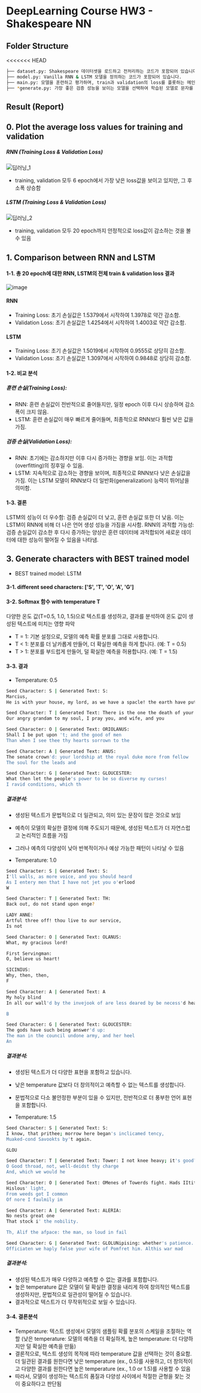 # DeepLearning Course HW3 - Shakespeare NN

## Folder Structure
<<<<<<< HEAD
```bash
├── dataset.py: Shakespeare 데이터셋을 로드하고 전처리하는 코드가 포함되어 있습니다.
├── model.py: Vanilla RNN & LSTM 모델을 정의하는 코드가 포함되어 있습니다.
├── main.py: 모델을 훈련하고 평가하며, train과 validation의 loss를 플롯하는 메인 코드가 포함되어 있습니다.
├── *generate.py: 가장 좋은 검증 성능을 보이는 모델을 선택하여 학습된 모델로 문자를 생성합니다. 
```

## Result (Report)
## 0. Plot the average loss values for training and validation
##### RNN (Training Loss & Validation Loss)
![딥러닝_1](https://github.com/YewonMin/DeepLearning_Character-Level-Language-Models/assets/108216502/8ab9aa10-df33-44d2-a44c-c6f5e24cb224)
* training, validation 모두 6 epoch에서 가장 낮은 loss값을 보이고 있지만, 그 후 소폭 상승함
##### LSTM (Training Loss & Validation Loss)
![딥러닝_2](https://github.com/YewonMin/DeepLearning_Character-Level-Language-Models/assets/108216502/cd8e44ec-aea2-4a53-aa9a-303de7897576)
* training, validation 모두 20 epoch까지 안정적으로 loss값이 감소하는 것을 볼 수 있음

## 1. Comparison between RNN and LSTM
#### 1-1. 총 20 epoch에 대한 RNN, LSTM의 전체 train & validation loss 결과
![image](https://github.com/YewonMin/DeepLearning_Character-Level-Language-Models/assets/108216502/4ab95fef-8b51-43dc-b8c4-d4136db63fd8)
#### RNN
- Training Loss: 초기 손실값은 1.5379에서 시작하여 1.3978로 약간 감소함.
- Validation Loss: 초기 손실값은 1.4254에서 시작하여 1.4003로 약간 감소함.
#### LSTM
- Training Loss: 초기 손실값은 1.5019에서 시작하여 0.9555로 상당히 감소함.
- Validation Loss: 초기 손실값은 1.3097에서 시작하여 0.9848로 상당히 감소함.

#### 1-2. 비교 분석
##### 훈련 손실(Training Loss):
- RNN: 훈련 손실값이 전반적으로 줄어들지만, 일정 epoch 이후 다시 상승하며 감소폭이 크지 않음.
- LSTM: 훈련 손실값이 매우 빠르게 줄어들며, 최종적으로 RNN보다 훨씬 낮은 값을 가짐.

##### 검증 손실(Validation Loss):
- RNN: 초기에는 감소하지만 이후 다시 증가하는 경향을 보임. 이는 과적합(overfitting)의 징후일 수 있음.
- LSTM: 지속적으로 감소하는 경향을 보이며, 최종적으로 RNN보다 낮은 손실값을 가짐. 이는 LSTM 모델이 RNN보다 더 일반화(generalization) 능력이 뛰어남을 의미함.

#### 1-3. 결론
LSTM의 성능이 더 우수함: 검증 손실값이 더 낮고, 훈련 손실값 또한 더 낮음. 이는 LSTM이 RNN에 비해 더 나은 언어 생성 성능을 가짐을 시사함.
RNN의 과적합 가능성: 검증 손실값이 감소한 후 다시 증가하는 양상은 훈련 데이터에 과적합되어 새로운 데이터에 대한 성능이 떨어질 수 있음을 나타냄.

## 3. Generate characters with BEST trained model
* BEST trained model: LSTM
#### 3-1. different seed characters: ['S', 'T', 'O', 'A', 'G']
#### 3-2. Softmax 함수 with temperature T
다양한 온도 값(T=0.5, 1.0, 1.5)으로 텍스트를 생성하고, 결과를 분석하여 온도 값이 생성된 텍스트에 미치는 영향 파악
* T = 1: 기본 설정으로, 모델의 예측 확률 분포를 그대로 사용합니다.
* T < 1: 분포를 더 날카롭게 만들어, 더 확실한 예측을 하게 합니다. (예: T = 0.5)
* T > 1: 분포를 부드럽게 만들어, 덜 확실한 예측을 허용합니다. (예: T = 1.5)
#### 3-3. 결과
* Temperature: 0.5
```bash
Seed Character: S | Generated Text: S:
Marcius,
He is with your house, my lord, as we have a spacle! the earth have put unto the whole st
```
```bash
Seed Character: T | Generated Text: There is the one the death of your swords
Our angry grandam to my soul, I pray you, and wife, and you
```
```bash
Seed Character: O | Generated Text: ORIOLANUS:
Shall I be put upon 't; and the good of men
Than when I see thee thy hearts sorrown to the
```
```bash
Seed Character: A | Generated Text: ANUS:
The senate crown'd: your lordship at the royal duke more from fellow
The soul for the leads and
```
```bash
Seed Character: G | Generated Text: GLOUCESTER:
What then let the people's power to be so diverse my curses!
I ravid conditions, which th
```
##### 결과분석:
* 생성된 텍스트가 문법적으로 더 일관되고, 의미 있는 문장이 많은 것으로 보임
* 예측이 모델의 확실한 결정에 의해 주도되기 때문에, 생성된 텍스트가 더 자연스럽고 논리적인 흐름을 가짐
* 그러나 예측의 다양성이 낮아 반복적이거나 예상 가능한 패턴이 나타날 수 있음


* Temperature: 1.0
```bash
Seed Character: S | Generated Text: S:
I'll walls, as more voice, and you should heard
As I entery men that I have not jet you o'erlood
W
```
```bash
Seed Character: T | Generated Text: TH:
Back out, do not stand upon enge?

LADY ANNE:
Artful three off! thou live to our service,
Is not 
```
```bash
Seed Character: O | Generated Text: OLANUS:
What, my gracious lord!

First Servingman:
O, believe us heart!

SICINIUS:
Why, then, then,
F
```
```bash
Seed Character: A | Generated Text: A
My holy blind
In all our wall'd by the invejook of are less deared by be necess'd heart's curse.

B
```
```bash
Seed Character: G | Generated Text: GLOUCESTER:
The gods have such being answer'd up:
The man in the council undone army, and her heel
An
```
##### 결과분석:
* 생성된 텍스트가 더 다양한 표현을 포함하고 있습니다.
* 낮은 temperature 값보다 더 창의적이고 예측할 수 없는 텍스트를 생성합니다.
* 문법적으로 다소 불안정한 부분이 있을 수 있지만, 전반적으로 더 풍부한 언어 표현을 포함합니다.

* Temperature: 1.5
```bash
Seed Character: S | Generated Text: S:
I know, that prithee; morrow here began's inclicamed tency,
Muaked-cond Savookts by't again.

GLOU
```
```bash
Seed Character: T | Generated Text: Tower: I not knee heavy; it's good?
O Good throad, not, well-deidst thy charge
And, which we would he
```
```bash
Seed Character: O | Generated Text: OMenes of Towerds fight. Hads IItitud--
Hislous' light,
From weeds got I common
Of nore I faulmily im
```
```bash
Seed Character: A | Generated Text: ALERIA:
No nests great one
That stock i' the nobility.

Th, Alif the afpace: the man, so loud in fail
```
```bash
Seed Character: G | Generated Text: GLOLUNipising: whether's patience.
Officiaten we haply false your wife of Pomfret him. Althis war mad
```
##### 결과분석:
* 생성된 텍스트가 매우 다양하고 예측할 수 없는 결과를 포함합니다.
* 높은 temperature 값은 모델이 덜 확실한 결정을 내리게 하여 창의적인 텍스트를 생성하지만, 문법적으로 일관성이 떨어질 수 있습니다.
* 결과적으로 텍스트가 더 무작위적으로 보일 수 있습니다.


#### 3-4. 결론분석
* Temperature: 텍스트 생성에서 모델의 샘플링 확률 분포의 스케일을 조절하는 역할 (낮은 temperature: 모델의 예측을 더 확실하게, 높은 temperature: 더 다양하지만 덜 확실한 예측을 만듦) 
* 결론적으로, 텍스트 생성의 목적에 따라 temperature 값을 선택하는 것이 중요함. 더 일관된 결과를 원한다면 낮은 temperature (ex., 0.5)를 사용하고, 더 창의적이고 다양한 결과를 원한다면 높은 temperature (ex., 1.0 or 1.5)를 사용할 수 있음
* 따라서, 모델이 생성하는 텍스트의 품질과 다양성 사이에서 적절한 균형을 찾는 것이 중요하다고 판단됨
